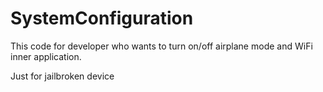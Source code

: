 SystemConfiguration
===================

This code for developer who wants to turn on/off airplane mode and WiFi inner application.

Just for jailbroken device
